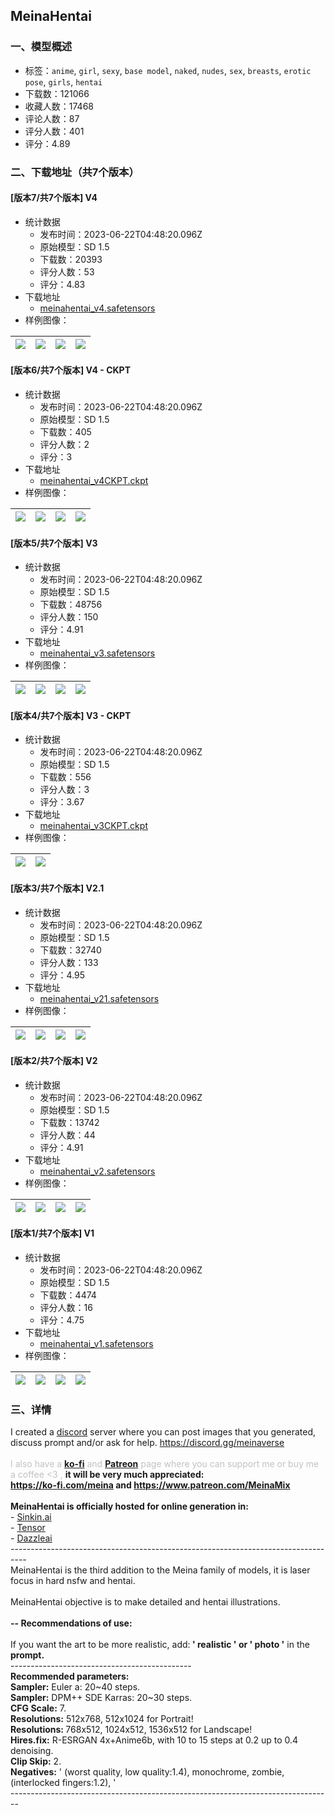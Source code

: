 ## MeinaHentai
### 一、模型概述

- 标签：`anime`, `girl`, `sexy`, `base model`, `naked`, `nudes`, `sex`, `breasts`, `erotic pose`, `girls`, `hentai`
- 下载数：121066
- 收藏人数：17468
- 评论人数：87
- 评分人数：401
- 评分：4.89

### 二、下载地址（共7个版本）

#### [版本7/共7个版本] V4

- 统计数据
  - 发布时间：2023-06-22T04:48:20.096Z
  - 原始模型：SD 1.5
  - 下载数：20393
  - 评分人数：53
  - 评分：4.83
- 下载地址
  - [meinahentai_v4.safetensors](https://civitai.com/api/download/models/100675)
- 样例图像：

| <img src="https://image.civitai.com/xG1nkqKTMzGDvpLrqFT7WA/e84e9b6c-e262-4aee-a3fb-8f46ac5aa867/width=450/1227535.jpeg" /> | <img src="https://image.civitai.com/xG1nkqKTMzGDvpLrqFT7WA/d0351508-2c13-4972-aca5-55ab5cb7e171/width=450/1227556.jpeg" /> | <img src="https://image.civitai.com/xG1nkqKTMzGDvpLrqFT7WA/b5074f06-42de-4883-8c44-8a777a20368c/width=450/1227551.jpeg" /> | <img src="https://image.civitai.com/xG1nkqKTMzGDvpLrqFT7WA/33ea3d63-c565-4812-a507-7be8231b940c/width=450/1227539.jpeg" /> |
| ---- | ---- | ---- | ---- |

#### [版本6/共7个版本] V4 - CKPT

- 统计数据
  - 发布时间：2023-06-22T04:48:20.096Z
  - 原始模型：SD 1.5
  - 下载数：405
  - 评分人数：2
  - 评分：3
- 下载地址
  - [meinahentai_v4CKPT.ckpt](https://civitai.com/api/download/models/101354)
- 样例图像：

| <img src="https://image.civitai.com/xG1nkqKTMzGDvpLrqFT7WA/d419881e-33e8-4b9a-b037-b6ea8f741e78/width=450/1240057.jpeg" /> | <img src="https://image.civitai.com/xG1nkqKTMzGDvpLrqFT7WA/4492fc98-eabe-4d90-a2be-65e183c1297e/width=450/1240055.jpeg" /> | <img src="https://image.civitai.com/xG1nkqKTMzGDvpLrqFT7WA/9e8227d8-3a7f-4caf-ae9c-2e9b55eb9b91/width=450/1240059.jpeg" /> | <img src="https://image.civitai.com/xG1nkqKTMzGDvpLrqFT7WA/cec73365-5d34-4de1-9786-63d4499df997/width=450/1240061.jpeg" /> |
| ---- | ---- | ---- | ---- |

#### [版本5/共7个版本] V3

- 统计数据
  - 发布时间：2023-06-22T04:48:20.096Z
  - 原始模型：SD 1.5
  - 下载数：48756
  - 评分人数：150
  - 评分：4.91
- 下载地址
  - [meinahentai_v3.safetensors](https://civitai.com/api/download/models/64046)
- 样例图像：

| <img src="https://image.civitai.com/xG1nkqKTMzGDvpLrqFT7WA/6ed235a6-cc3b-40fe-a65b-0a73308e95b4/width=450/1063972.jpeg" /> | <img src="https://image.civitai.com/xG1nkqKTMzGDvpLrqFT7WA/81bd989b-7086-4586-8a19-19458bd18b8f/width=450/1063973.jpeg" /> | <img src="https://image.civitai.com/xG1nkqKTMzGDvpLrqFT7WA/358cca60-59c3-43b2-a7ce-1601371dd859/width=450/707198.jpeg" /> | <img src="https://image.civitai.com/xG1nkqKTMzGDvpLrqFT7WA/2fb22759-75f7-450d-9bfd-86ed838d32ad/width=450/707203.jpeg" /> |
| ---- | ---- | ---- | ---- |

#### [版本4/共7个版本] V3 - CKPT

- 统计数据
  - 发布时间：2023-06-22T04:48:20.096Z
  - 原始模型：SD 1.5
  - 下载数：556
  - 评分人数：3
  - 评分：3.67
- 下载地址
  - [meinahentai_v3CKPT.ckpt](https://civitai.com/api/download/models/91214)
- 样例图像：

| <img src="https://image.civitai.com/xG1nkqKTMzGDvpLrqFT7WA/91ff904b-8455-4dc6-a8a9-b8e6f4ef5e85/width=450/1064423.jpeg" /> | <img src="https://image.civitai.com/xG1nkqKTMzGDvpLrqFT7WA/f9a9cefe-a02f-4f9b-916b-8a4cadb0ae2f/width=450/1064424.jpeg" /> |
| ---- | ---- |

#### [版本3/共7个版本] V2.1

- 统计数据
  - 发布时间：2023-06-22T04:48:20.096Z
  - 原始模型：SD 1.5
  - 下载数：32740
  - 评分人数：133
  - 评分：4.95
- 下载地址
  - [meinahentai_v21.safetensors](https://civitai.com/api/download/models/26033)
- 样例图像：

| <img src="https://image.civitai.com/xG1nkqKTMzGDvpLrqFT7WA/9d3ea665-83f3-4834-b15e-25d4c402f700/width=450/286291.jpeg" /> | <img src="https://image.civitai.com/xG1nkqKTMzGDvpLrqFT7WA/54a417d5-6d89-44fa-d1d3-7cd18968a600/width=450/286307.jpeg" /> | <img src="https://image.civitai.com/xG1nkqKTMzGDvpLrqFT7WA/17f27cda-cf99-479a-4b8c-fe633cf9bd00/width=450/286298.jpeg" /> | <img src="https://image.civitai.com/xG1nkqKTMzGDvpLrqFT7WA/fb3f77ac-509c-4f25-3355-0e1df36ab300/width=450/286289.jpeg" /> |
| ---- | ---- | ---- | ---- |

#### [版本2/共7个版本] V2

- 统计数据
  - 发布时间：2023-06-22T04:48:20.096Z
  - 原始模型：SD 1.5
  - 下载数：13742
  - 评分人数：44
  - 评分：4.91
- 下载地址
  - [meinahentai_v2.safetensors](https://civitai.com/api/download/models/17442)
- 样例图像：

| <img src="https://image.civitai.com/xG1nkqKTMzGDvpLrqFT7WA/494a8dd2-1d78-4269-dd81-5757c8a0df00/width=450/177585.jpeg" /> | <img src="https://image.civitai.com/xG1nkqKTMzGDvpLrqFT7WA/2d316373-575c-4b7a-3c1c-e9d1cc528c00/width=450/177584.jpeg" /> | <img src="https://image.civitai.com/xG1nkqKTMzGDvpLrqFT7WA/3942e586-abf2-476a-2d8f-42f83809d200/width=450/177583.jpeg" /> | <img src="https://image.civitai.com/xG1nkqKTMzGDvpLrqFT7WA/a7209ee3-f609-4605-4e2e-dad793434e00/width=450/177582.jpeg" /> |
| ---- | ---- | ---- | ---- |

#### [版本1/共7个版本] V1

- 统计数据
  - 发布时间：2023-06-22T04:48:20.096Z
  - 原始模型：SD 1.5
  - 下载数：4474
  - 评分人数：16
  - 评分：4.75
- 下载地址
  - [meinahentai_v1.safetensors](https://civitai.com/api/download/models/14866)
- 样例图像：

| <img src="https://image.civitai.com/xG1nkqKTMzGDvpLrqFT7WA/f059e024-a0f7-4182-df5a-915b22319e00/width=450/146859.jpeg" /> | <img src="https://image.civitai.com/xG1nkqKTMzGDvpLrqFT7WA/4e35fb91-0ea6-4a55-f32e-48495d8fc200/width=450/146703.jpeg" /> | <img src="https://image.civitai.com/xG1nkqKTMzGDvpLrqFT7WA/9e4a0277-a8c6-4220-30c2-6c69d54f5800/width=450/145441.jpeg" /> | <img src="https://image.civitai.com/xG1nkqKTMzGDvpLrqFT7WA/4cfb1e83-1ef9-41c1-71f5-f6112f74e200/width=450/145445.jpeg" /> |
| ---- | ---- | ---- | ---- |


### 三、详情
<p>I created a <a target="_blank" rel="ugc" href="https://discord.gg/F6yeQtEQ98">discord</a> server where you can post images that you generated, discuss prompt and/or ask for help. <a target="_blank" rel="ugc" href="https://discord.gg/meinaverse">https://discord.gg/meinaverse</a><br /><br /><span style="color:rgb(193, 194, 197)">I also have a </span><a target="_blank" rel="ugc" href="https://ko-fi.com/meina"><strong>ko-fi</strong></a><span style="color:rgb(193, 194, 197)"> and </span><a target="_blank" rel="ugc" href="https://www.patreon.com/MeinaMix"><strong>Patreon</strong></a><span style="color:rgb(193, 194, 197)"> page where you can support me or buy me a coffee &lt;3 , </span><strong>it will be very much appreciated:</strong><br /><a target="_blank" rel="ugc" href="https://ko-fi.com/meina"><strong>https://ko-fi.com/meina</strong></a><strong> and </strong><a target="_blank" rel="ugc" href="https://www.patreon.com/MeinaMix"><strong>https://www.patreon.com/MeinaMix</strong></a><br /><br /><strong>MeinaHentai is officially hosted for online generation in:</strong><br />- <a target="_blank" rel="ugc" href="https://sinkin.ai/m/RR6lMmw">Sinkin.ai</a><br />- <a target="_blank" rel="ugc" href="https://tensor.art/models/606852976247682843">Tensor</a><br />- <a target="_blank" rel="ugc" href="https://dazzleai.network/generate?img=img-ci9b0g0rshc85icr9ov0&amp;shared=true">Dazzleai</a><br />----------------------------------------------------------------------------------<br />MeinaHentai is the third addition to the Meina family of models, it is laser focus in hard nsfw and hentai.<br /><br />MeinaHentai objective is to make detailed and hentai illustrations.<br /><br /><strong>-- Recommendations of use:</strong><br /><br />If you want the art to be more realistic, add:<strong> ' realistic ' or ' photo '</strong> in the<strong> prompt.</strong><br />---------------------------------------------<br /><strong>Recommended parameters:</strong><br /><strong>Sampler:</strong> Euler a: 20~40 steps.<br /><strong>Sampler:</strong> DPM++ SDE Karras: 20~30 steps.<br /><strong>CFG Scale:</strong> 7.<br /><strong>Resolutions:</strong> 512x768, 512x1024 for Portrait!<br /><strong>Resolutions: </strong>768x512, 1024x512, 1536x512 for Landscape!<br /><strong>Hires.fix:</strong> R-ESRGAN 4x+Anime6b, with 10 to 15 steps at 0.2 up to 0.4 denoising.<br /><strong>Clip Skip:</strong> 2.<br /><strong>Negatives:</strong> ' (worst quality, low quality:1.4), monochrome, zombie, (interlocked fingers:1.2), '<br />--------------------------------------------------------------------------------</p>